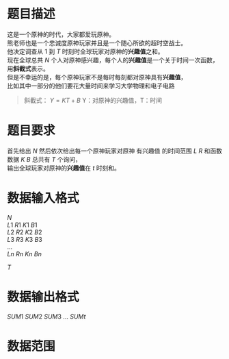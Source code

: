 # 题目描述
这是一个原神的时代，大家都爱玩原神。  
熊老师也是一个忠诚度原神玩家并且是一个随心所欲的超时空战士。  
他决定调查从 $1$ 到 $T$ 时刻时全球玩家对原神的**兴趣值**之和。  
现在全球总共 $N$ 个人对原神感兴趣，每个人的**兴趣值**是一个关于时间一次函数，用**斜截式**表示。  
但是不幸运的是，每个原神玩家不是每时每刻都对原神具有**兴趣值**，  
比如其中一部分的他们要花大量时间来学习大学物理和电子电路  
> 斜截式： $Y=KT+B$ Y：对原神的兴趣值，T：时间
# 题目要求
首先给出 $N$ 
然后依次给出每一个原神玩家对原神 有兴趣值 的时间范围 $L$ $R$ 和函数数据 $K$ $B$
总共有 $T$ 个询问，  
输出全球玩家对原神的**兴趣值**在 $t$ 时刻和。  

# 数据输入格式

$N$  
$L1$ $R1$ $K1$ $B1$  
$L2$ $R2$ $K2$ $B2$  
$L3$ $R3$ $K3$ $B3$  
$...$  
$Ln$ $Rn$ $Kn$ $Bn$  

$T$  

# 数据输出格式

$SUM1$
$SUM2$
$SUM3$
$...$
$SUMt$

# 数据范围
